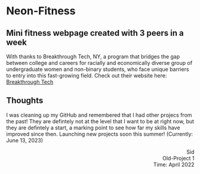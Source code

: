 # Neon-Fitness
## Mini fitness webpage created with 3 peers in a week

With thanks to Breakthrough Tech, NY, a program that bridges the gap between college and careers for racially and economically diverse group of undergraduate women and non-binary students, who face unique barriers to entry into this fast-growing field. Check out their website here: [Breakthrough Tech](https://www.breakthroughtech.org/)

## Thoughts
I was cleaning up my GitHub and remembered that I had other projecs from the past! They are defintely not at the level that I want to be at right now, but they are defintely a start, a marking point to see how far my skills have improved since then. Launching new projects soon this summer! (Currently: June 13, 2023)

<div dir="rtl">Sid</div>
<div dir="rtl">Old-Project 1</div>
<div dir="rtl">Time: April 2022</div>